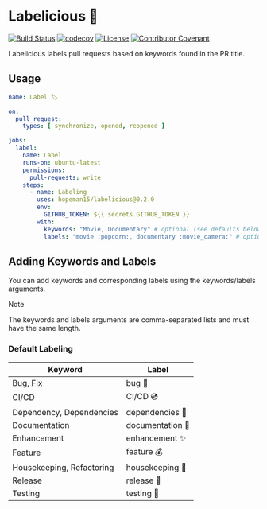 # Labelicious 🍩

[![Build Status](https://github.com/hopeman15/labelicious/actions/workflows/main.yml/badge.svg?event=push)](https://github.com/hopeman15/labelicious/actions)
[![codecov](https://codecov.io/github/hopeman15/labelicious/graph/badge.svg?token=Y66XTE8OR8)](https://codecov.io/github/hopeman15/labelicious)
[![License](https://img.shields.io/dub/l/vibe-d.svg)](LICENSE)
[![Contributor Covenant](https://img.shields.io/badge/Contributor%20Covenant-2.1-4baaaa.svg)](CODE_OF_CONDUCT.md)

Labelicious labels pull requests based on keywords found in the PR title.

## Usage

```yaml
name: Label 🏷️

on:
  pull_request:
    types: [ synchronize, opened, reopened ]

jobs:
  label:
    name: Label
    runs-on: ubuntu-latest
    permissions:
      pull-requests: write
    steps:
      - name: Labeling
        uses: hopeman15/labelicious@0.2.0
        env:
          GITHUB_TOKEN: ${{ secrets.GITHUB_TOKEN }}
        with:
          keywords: "Movie, Documentary" # optional (see defaults below)
          labels: "movie :popcorn:, documentary :movie_camera:" # optional (see defaults below)
```

## Adding Keywords and Labels

You can add keywords and corresponding labels using the keywords/labels
arguments.

> [!NOTE]
> The keywords and labels arguments are comma-separated lists and must have the
> same length.

### Default Labeling

| Keyword                   | Label                  |
|---------------------------|------------------------|
| Bug, Fix                  | bug :bug:              |
| CI/CD                     | CI/CD :cd:             |
| Dependency, Dependencies  | dependencies :bricks:  |
| Documentation             | documentation :book:   |
| Enhancement               | enhancement :sparkles: |
| Feature                   | feature :moneybag:     |
| Housekeeping, Refactoring | housekeeping :broom:   |
| Release                   | release :tada:         |
| Testing                   | testing :test_tube:    |
